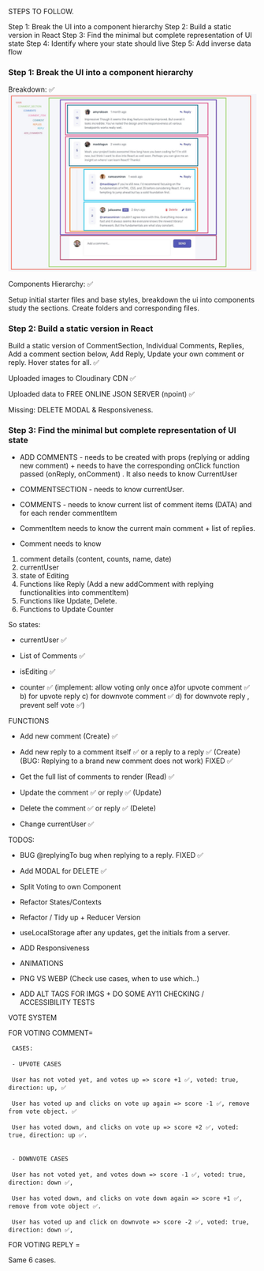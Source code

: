 STEPS TO FOLLOW.

Step 1: Break the UI into a component hierarchy
Step 2: Build a static version in React
Step 3: Find the minimal but complete representation of UI state
Step 4: Identify where your state should live
Step 5: Add inverse data flow

### Step 1: Break the UI into a component hierarchy

Breakdown: ✅
![Components Breakdown](./src/components/intermediate/CommentSection/assets/interactive-comments-section-main/design/desktop-design-breakdown.jpg)

Components Hierarchy: ✅

Setup initial starter files and base styles, breakdown the ui into components study the sections. Create folders and corresponding files.

### Step 2: Build a static version in React

Build a static version of CommentSection, Individual Comments, Replies, Add a comment section below, Add Reply, Update your own comment or reply. Hover states for all. ✅

Uploaded images to Cloudinary CDN ✅

Uploaded data to FREE ONLINE JSON SERVER (npoint) ✅

Missing: DELETE MODAL & Responsiveness.

### Step 3: Find the minimal but complete representation of UI state

- ADD COMMENTS - needs to be created with props (replying or adding new comment) + needs to have the corresponding onClick function passed (onReply, onComment) . It also needs to know CurrentUser

- COMMENTSECTION - needs to know currentUser.

- COMMENTS - needs to know current list of comment items (DATA) and for each render commentItem

- CommentItem needs to know the current main comment + list of replies.

- Comment needs to know

1.  comment details (content, counts, name, date)
2.  currentUser
3.  state of Editing
4.  Functions like Reply (Add a new addComment with replying functionalities into commentItem)
5.  Functions like Update, Delete.
6.  Functions to Update Counter

So states:

- currentUser ✅

- List of Comments ✅

- isEditing ✅

- counter ✅ (implement: allow voting only once a)for upvote comment ✅ b) for upvote reply c) for downvote comment ✅ d) for downvote reply , prevent self vote ✅)

FUNCTIONS

- Add new comment (Create) ✅

- Add new reply to a comment itself ✅ or a reply to a reply ✅ (Create) (BUG: Replying to a brand new comment does not work) FIXED ✅

- Get the full list of comments to render (Read) ✅

- Update the comment ✅ or reply ✅ (Update)

- Delete the comment ✅ or reply ✅ (Delete)

- Change currentUser ✅

TODOS:

- BUG @replyingTo bug when replying to a reply. FIXED ✅

- Add MODAL for DELETE ✅

- Split Voting to own Component

- Refactor States/Contexts

- Refactor / Tidy up + Reducer Version

- useLocalStorage after any updates, get the initials from a server.

- ADD Responsiveness

- ANIMATIONS

- PNG VS WEBP (Check use cases, when to use which..)

- ADD ALT TAGS FOR IMGS + DO SOME AY11 CHECKING / ACCESSIBILITY TESTS

VOTE SYSTEM

FOR VOTING COMMENT=

     CASES:

     - UPVOTE CASES

     User has not voted yet, and votes up => score +1 ✅, voted: true, direction: up, ✅

     User has voted up and clicks on vote up again => score -1 ✅, remove from vote object. ✅

     User has voted down, and clicks on vote up => score +2 ✅, voted: true, direction: up ✅.


     - DOWNVOTE CASES

     User has not voted yet, and votes down => score -1 ✅, voted: true, direction: down ✅,

     User has voted down, and clicks on vote down again => score +1 ✅, remove from vote object ✅.

     User has voted up and click on downvote => score -2 ✅, voted: true, direction: down ✅,

FOR VOTING REPLY =

Same 6 cases.
